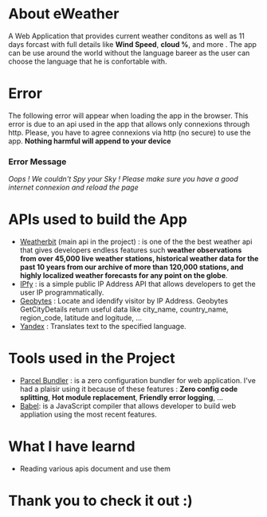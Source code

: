 # About eWeather

A Web Application that provides current weather conditons as well as 11 days forcast with full details like **Wind Speed**, **cloud %**, and more . The app can be use around the world without the language bareer as the user can choose the language that he is confortable with.

# Error

The following error will appear when loading the app in the browser.
This error is due to an api used in the app that allows only connexions through http. Please, you have to agree connexions via http (no secure) to use the app. **Nothing harmful will append to your device**

### Error Message

_Oops ! We couldn't Spy your Sky !_
_Please make sure you have a good internet connexion_
_and reload the page_

# APIs used to build the App

- [Weatherbit](https://www.weatherbit.io/api) (main api in the project) : is one of the the best weather api that gives developers endless features such **weather observations from over 45,000 live weather stations, historical weather data for the past 10 years from our archive of more than 120,000 stations, and highly localized weather forecasts for any point on the globe**.
- [IPfy](https://www.ipify.org/) : is a simple public IP Address API that allows developers to get the user IP programmatically.
- [Geobytes](http://getcitydetails.geobytes.com/) : Locate and idendify visitor by IP Address. Geobytes GetCityDetails return useful data like city_name, country_name, region_code, latitude and logitude, ...
- [Yandex](https://tech.yandex.com/translate/doc/dg/reference/translate-docpage/) : Translates text to the specified language.

# Tools used in the Project

- [Parcel Bundler](https://en.parceljs.org/) : is a zero configuration bundler for web application. I've had a plaisir using it because of these features : **Zero config code splitting**, **Hot module replacement**, **Friendly error logging**, ...
- [Babel](https://babeljs.io/): is a JavaScript compiler that allows developer to build web appliation using the most recent features.

# What I have learnd

- Reading various apis document and use them

# Thank you to check it out :)
